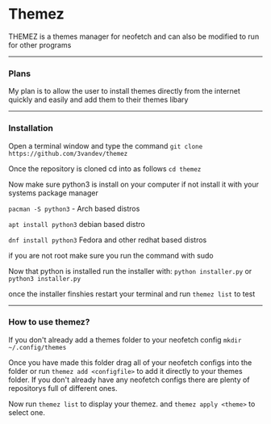 # Themez
THEMEZ is a themes manager for neofetch and can also be modified to run for other programs

<hr/>

### Plans
My plan is to allow the user to install themes directly from the internet quickly and easily and add them to their themes libary
<hr>

### Installation
Open a terminal window and type the command
`git clone https://github.com/3vandev/themez`

Once the repository is cloned cd into as follows
`cd themez`


Now make sure python3 is install on your computer if not install it with your systems package manager


`pacman -S python3` - Arch based distros

`apt install python3` debian based distro

`dnf install python3` Fedora and other redhat based distros

if you are not root make sure you run the command with sudo


Now that python is installed run the installer with:
`python installer.py` or
`python3 installer.py`

once the installer finshies restart your terminal and run `themez list` to test

<hr>

### How to use themez?
If you don't already add a themes folder to your neofetch config
`mkdir ~/.config/themes`

Once you have made this folder drag all of your neofetch configs into the folder or run `themez add <configfile>` to add it directly to your themes folder. If you don't already have any neofetch configs there are plenty of repositorys full of different ones.

Now run `themez list` to display your themez.
and `themez apply <theme>` to select one.
